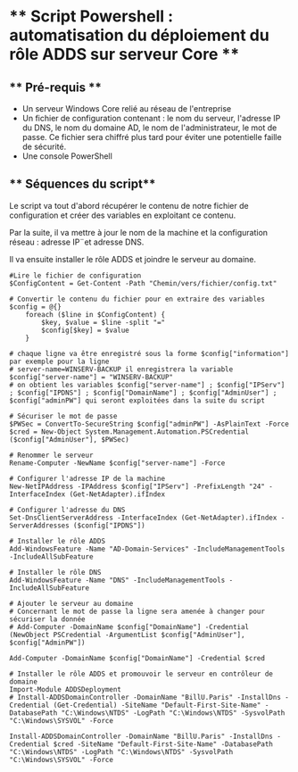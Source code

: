 # ** Script Powershell : automatisation du déploiement du rôle ADDS sur serveur Core **

## ** Pré-requis **
* Un serveur Windows Core relié au réseau de l'entreprise
* Un fichier de configuration contenant : le nom du serveur, l'adresse IP du DNS, le nom du domaine AD, le nom de l'administrateur, le mot de passe. Ce fichier sera chiffré plus tard pour éviter une potentielle faille de sécurité.
* Une console PowerShell

## ** Séquences du script**

Le script va tout d'abord récupérer le contenu de notre fichier de configuration et créer des variables en exploitant ce contenu.

Par la suite, il va mettre à jour le nom de la machine et  la configuration réseau : adresse IP¨et adresse DNS.

Il va ensuite installer le rôle ADDS et joindre le serveur au domaine.

```
#Lire le fichier de configuration
$ConfigContent = Get-Content -Path "Chemin/vers/fichier/config.txt"

# Convertir le contenu du fichier pour en extraire des variables
$config = @{}
    foreach ($line in $ConfigContent) {
        $key, $value = $line -split "="
        $config[$key] = $value
    }

# chaque ligne va être enregistré sous la forme $config["information"] par exemple pour la ligne
# server-name=WINSERV-BACKUP il enregistrera la variable $config["server-name"] = "WINSERV-BACKUP"
# on obtient les variables $config["server-name"] ; $config["IPServ"] ; $config["IPDNS"] ; $config["DomainName"] ; $config["AdminUser"] ; $config["adminPW"] qui seront exploitées dans la suite du script

# Sécuriser le mot de passe
$PWSec = ConvertTo-SecureString $config["adminPW"] -AsPlainText -Force
$cred = New-Object System.Management.Automation.PSCredential ($config["AdminUser"], $PWSec)

# Renommer le serveur
Rename-Computer -NewName $config["server-name"] -Force

# Configurer l'adresse IP de la machine
New-NetIPAddress -IPAddress $config["IPServ"] -PrefixLength "24" -InterfaceIndex (Get-NetAdapter).ifIndex

# Configurer l'adresse du DNS
Set-DnsClientServerAddress -InterfaceIndex (Get-NetAdapter).ifIndex -ServerAddresses ($config["IPDNS"])

# Installer le rôle ADDS
Add-WindowsFeature -Name "AD-Domain-Services" -IncludeManagementTools -IncludeAllSubFeature

# Installer le rôle DNS
Add-WindowsFeature -Name "DNS" -IncludeManagementTools -IncludeAllSubFeature

# Ajouter le serveur au domaine
# Concernant le mot de passe la ligne sera amenée à changer pour sécuriser la donnée
# Add-Computer -DomainName $config["DomainName"] -Credential (NewObject PSCredential -ArgumentList $config["AdminUser"], $config["AdminPW"])

Add-Computer -DomainName $config["DomainName"] -Credential $cred

# Installer le rôle ADDS et promouvoir le serveur en contrôleur de domaine
Import-Module ADDSDeployment
# Install-ADDSDomainController -DomainName "BillU.Paris" -InstallDns -Credential (Get-Credential) -SiteName "Default-First-Site-Name" -DatabasePath "C:\Windows\NTDS" -LogPath "C:\Windows\NTDS" -SysvolPath "C:\Windows\SYSVOL" -Force

Install-ADDSDomainController -DomainName "BillU.Paris" -InstallDns -Credential $cred -SiteName "Default-First-Site-Name" -DatabasePath "C:\Windows\NTDS" -LogPath "C:\Windows\NTDS" -SysvolPath "C:\Windows\SYSVOL" -Force
```